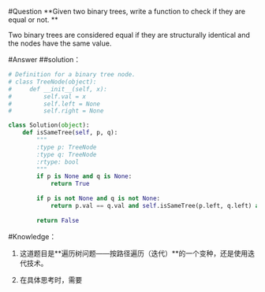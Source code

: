 #Question
**Given two binary trees, write a function to check if they are equal or not.**

Two binary trees are considered equal if they are structurally identical and the nodes have the same value.

#Answer
##solution：
```python
# Definition for a binary tree node.
# class TreeNode(object):
#     def __init__(self, x):
#         self.val = x
#         self.left = None
#         self.right = None

class Solution(object):
    def isSameTree(self, p, q):
        """
        :type p: TreeNode
        :type q: TreeNode
        :rtype: bool
        """
        if p is None and q is None:
            return True
        
        if p is not None and q is not None:
            return p.val == q.val and self.isSameTree(p.left, q.left) and self.isSameTree(p.right, q.right)
        
        return False
```

#Knowledge：
1. 这道题目是**遍历树问题——按路径遍历（迭代）**的一个变种，还是使用迭代技术。

2. 在具体思考时，需要